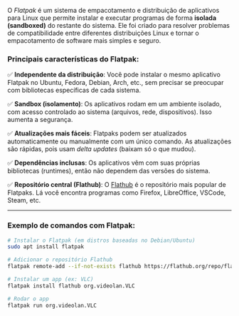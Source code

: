 O *Flatpak* é um sistema de empacotamento e distribuição de aplicativos para Linux que permite instalar 
e executar programas de forma **isolada (sandboxed)** do restante do sistema. 
Ele foi criado para resolver problemas de compatibilidade entre diferentes distribuições Linux e tornar 
o empacotamento de software mais simples e seguro.

### Principais características do Flatpak:

✅ **Independente da distribuição**:
Você pode instalar o mesmo aplicativo Flatpak no Ubuntu, Fedora, Debian, Arch, etc., sem precisar se 
preocupar com bibliotecas específicas de cada sistema.

✅ **Sandbox (isolamento)**:
Os aplicativos rodam em um ambiente isolado, com acesso controlado ao sistema (arquivos, rede, 
dispositivos). Isso aumenta a segurança.

✅ **Atualizações mais fáceis**:
Flatpaks podem ser atualizados automaticamente ou manualmente com um único comando. As atualizações 
são rápidas, pois usam *delta updates* (baixam só o que mudou).

✅ **Dependências inclusas**:
Os aplicativos vêm com suas próprias bibliotecas (runtimes), então não dependem das versões do sistema.

✅ **Repositório central (Flathub)**:
O [Flathub](https://flathub.org) é o repositório mais popular de Flatpaks. Lá você encontra programas 
como Firefox, LibreOffice, VSCode, Steam, etc.

---

### Exemplo de comandos com Flatpak:

```bash
# Instalar o Flatpak (em distros baseadas no Debian/Ubuntu)
sudo apt install flatpak

# Adicionar o repositório Flathub
flatpak remote-add --if-not-exists flathub https://flathub.org/repo/flathub.flatpakrepo

# Instalar um app (ex: VLC)
flatpak install flathub org.videolan.VLC

# Rodar o app
flatpak run org.videolan.VLC
```
